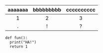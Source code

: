 |aaaaaaa|bbbbbbbbb|cccccccccc|
|:---:|:---:|:---:|
|1|2|3|
|.|!|?|
```
def fun():
  print("HA!")
  return 1
```
